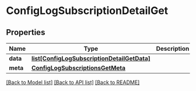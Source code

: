 # ConfigLogSubscriptionDetailGet

## Properties
Name | Type | Description | Notes
------------ | ------------- | ------------- | -------------
**data** | [**list[ConfigLogSubscriptionDetailGetData]**](ConfigLogSubscriptionDetailGetData.md) |  | [optional] 
**meta** | [**ConfigLogSubscriptionsGetMeta**](ConfigLogSubscriptionsGetMeta.md) |  | [optional] 

[[Back to Model list]](../README.md#documentation-for-models) [[Back to API list]](../README.md#documentation-for-api-endpoints) [[Back to README]](../README.md)

